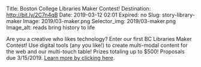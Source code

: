Title: Boston College Libraries Maker Contest!
Destination: http://bit.ly/2C7n4qB
Date: 2019-03-12 02:01
Expired: no
Slug: story-library-maker
Image: 2019/03-maker.png
Selector_img: 2019/03-maker.png
Image_alt: reads bring history to life

Are you a creative who likes technology? Enter our first BC Libraries Maker Contest! Use digital tools (any you like!) to create multi-modal content for the web and our multi-touch table! Prizes totaling up to $500! Proposals due 3/15/2019. <a href="http://bit.ly/2C7n4qB">Learn more by clicking here</a>.